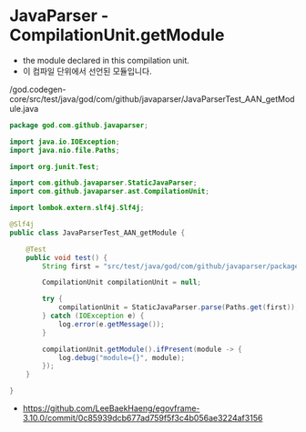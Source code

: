 # JavaParser - CompilationUnit.getModule

- the module declared in this compilation unit.
- 이 컴파일 단위에서 선언된 모듈입니다.

/god.codegen-core/src/test/java/god/com/github/javaparser/JavaParserTest_AAN_getModule.java

```java
package god.com.github.javaparser;

import java.io.IOException;
import java.nio.file.Paths;

import org.junit.Test;

import com.github.javaparser.StaticJavaParser;
import com.github.javaparser.ast.CompilationUnit;

import lombok.extern.slf4j.Slf4j;

@Slf4j
public class JavaParserTest_AAN_getModule {

	@Test
	public void test() {
		String first = "src/test/java/god/com/github/javaparser/package-info.java";

		CompilationUnit compilationUnit = null;

		try {
			compilationUnit = StaticJavaParser.parse(Paths.get(first));
		} catch (IOException e) {
			log.error(e.getMessage());
		}

		compilationUnit.getModule().ifPresent(module -> {
			log.debug("module={}", module);
		});
	}

}
```

- https://github.com/LeeBaekHaeng/egovframe-3.10.0/commit/0c85939dcb677ad759f5f3c4b056ae3224af3156
